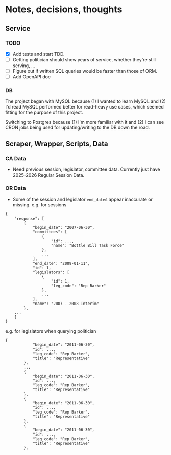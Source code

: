 # Notes, decisions, thoughts

## Service

### TODO
- [x] Add tests and start TDD.
- [ ] Getting politician should show years of service, whether they're still serving, ...
- [ ] Figure out if written SQL queries would be faster than those of ORM.
- [ ] Add OpenAPI doc

### DB
The project began with MySQL because (1) I wanted to learn MySQL and (2) I'd read MySQL performed better for read-heavy use cases, which seemed fitting for the purpose of this project. 

Switching to Postgres because (1) I'm more familiar with it and (2) I can see CRON jobs being used for updating/writing to the DB down the road. 

## Scraper, Wrapper, Scripts, Data

### CA Data
- Need previous session, legislator, committee data. Currently just have 2025-2026 Regular Session Data.

### OR Data
- Some of the session and legislator `end_date`s appear inaccurate or missing. 
e.g. for sessions
```
{
    "response": [
        {
            "begin_date": "2007-06-30",
            "committees": [
                {
                    "id": ...,
                    "name": "Bottle Bill Task Force"
                },
                ...
            ],
            "end_date": "2009-01-11",
            "id": 1,
            "legislators": [
                {
                    "id": 1,
                    "leg_code": "Rep Barker"
                },
                ...
            ],
            "name": "2007 - 2008 Interim"
        },
    ...
    ]
}
```
e.g. for legislators when querying politician
```
{
            "begin_date": "2011-06-30",
            "id": ...,
            "leg_code": "Rep Barker",
            "title": "Representative"
        },
        ...
        {
            "begin_date": "2011-06-30",
            "id": ...,
            "leg_code": "Rep Barker",
            "title": "Representative"
        },
        {
            "begin_date": "2011-06-30",
            "id": ...,
            "leg_code": "Rep Barker",
            "title": "Representative"
        },
        {
            "begin_date": "2011-06-30",
            "id": ...,
            "leg_code": "Rep Barker",
            "title": "Representative"
        },
```

